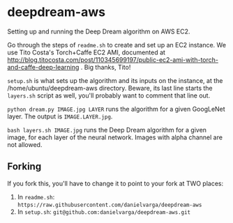 # deepdream-aws

Setting up and running the Deep Dream algorithm on AWS EC2.

Go through the steps of `readme.sh` to create and set up an EC2 instance.
We use Tito Costa's Torch+Caffe EC2 AMI, documented at http://blog.titocosta.com/post/110345699197/public-ec2-ami-with-torch-and-caffe-deep-learning
. Big thanks, Tito!

`setup.sh` is what sets up the algorithm and its inputs on the instance,
at the /home/ubuntu/deepdream-aws directory.
Beware, its last line starts the `layers.sh` script as well,
you'll probably want to comment that line out.

`python dream.py IMAGE.jpg LAYER` runs the algorithm for a given GoogLeNet layer.
The output is `IMAGE.LAYER.jpg`.

`bash layers.sh IMAGE.jpg` runs the Deep Dream algorithm for a given image, for each layer of the neural network.
Images with alpha channel are not allowed.

## Forking

If you fork this, you'll have to change it to point to your fork at TWO places:

1. In `readme.sh`: `https://raw.githubusercontent.com/danielvarga/deepdream-aws`
2. In `setup.sh`: `git@github.com:danielvarga/deepdream-aws.git`
